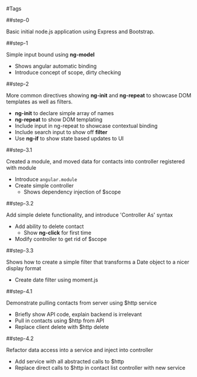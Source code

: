 #Tags

##step-0

Basic initial node.js application using Express and Bootstrap.

##step-1

Simple input bound using **ng-model**

 - Shows angular automatic binding
 - Introduce concept of scope, dirty checking

##step-2

More common directives showing **ng-init** and **ng-repeat** to showcase DOM templates as well as filters.

 - **ng-init** to declare simple array of names
 - **ng-repeat** to show DOM templating
 - Include input in ng-repeat to showcase contextual binding
 - Include search input to show off **filter**
 - Use **ng-if** to show state based updates to UI

##step-3.1

Created a module, and moved data for contacts into controller registered with module

  - Introduce <code>angular.module</code>
  - Create simple controller
    - Shows dependency injection of $scope

##step-3.2

Add simple delete functionality, and introduce 'Controller As' syntax

  - Add ability to delete contact
    - Show **ng-click** for first time
  - Modify controller to get rid of $scope

##step-3.3

Shows how to create a simple filter that transforms a Date object to a nicer display format

  - Create date filter using moment.js

##step-4.1

Demonstrate pulling contacts from server using $http service

  - Briefly show API code, explain backend is irrelevant
  - Pull in contacts using $http from API
  - Replace client delete with $http delete

##step-4.2

Refactor data access into a service and inject into controller

  - Add service with all abstracted calls to $http
  - Replace direct calls to $http in contact list controller with new service